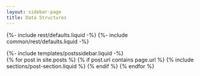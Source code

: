 ```yaml
---
layout: sidebar-page
title: Data Structures
---
```


<!-- blog -->
{%- include rest/defaults.liquid -%}
{%- include common/rest/defaults.liquid -%}
<section class="section">
  <div class="container">
    <div class="row">
      {%- include templates/postssidebar.liquid -%}
    </div>
  </div>
  <div class="container">
    <div class="row">
      {% for post in site.posts %}
        {% if post.url contains page.url %}
            {% include sections/post-section.liquid %}
        {% endif %}
      {% endfor %}
    </div>
  </div>
</section>
